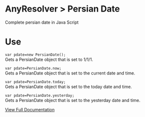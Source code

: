 # AnyResolver > Persian Date
Complete persian date in Java Script
# Use

`var pdate=new PersianDate();`  
Gets a PersianDate object that is set to 1/1/1.  

`var pdate=PersianDate.now;`  
Gets a PersianDate object that is set to the current date and time.  

`var pdate=PersianDate.today;`  
Gets a PersianDate object that is set to the today date and time.  


`var pdate=PersianDate.yesterday;`  
Gets a PersianDate object that is set to the yesterday date and time.  

[View Full Documentation](https://github.com/meysamrt/AnyResolver/wiki/PersianDate)
